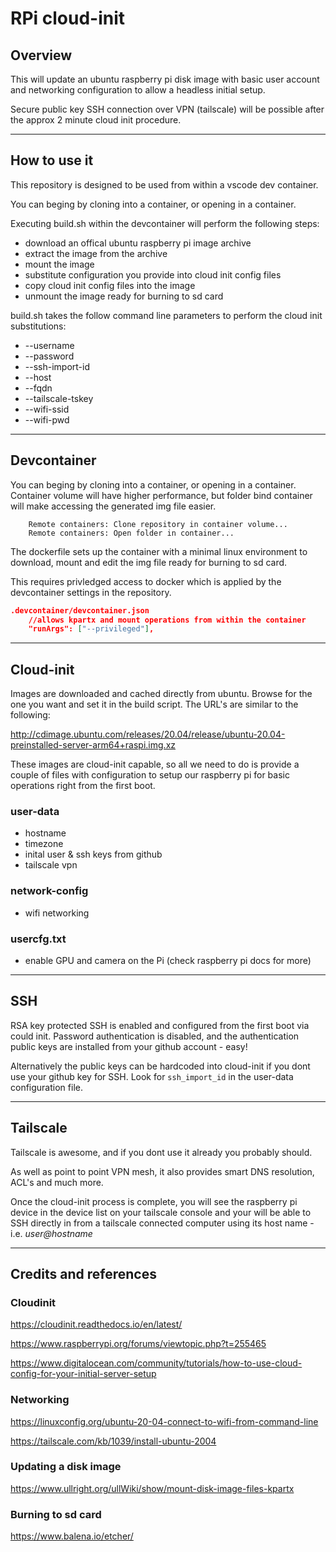 # RPi cloud-init

## Overview

This will update an ubuntu raspberry pi disk image with basic user account and networking configuration to allow a headless initial setup.

Secure public key SSH connection over VPN (tailscale) will be possible after the approx 2 minute cloud init procedure.

---
## How to use it

This repository is designed to be used from within a vscode dev container.

You can beging by cloning into a container, or opening in a container.

Executing build.sh within the devcontainer will perform the following steps:
* download an offical ubuntu raspberry pi image archive
* extract the image from the archive
* mount the image
* substitute configuration you provide into cloud init config files
* copy cloud init config files into the image
* unmount the image ready for burning to sd card

build.sh takes the follow command line parameters to perform the cloud init substitutions:
*    --username
*    --password
*    --ssh-import-id
*    --host
*    --fqdn
*    --tailscale-tskey
*    --wifi-ssid
*    --wifi-pwd

---
## Devcontainer
You can beging by cloning into a container, or opening in a container.
Container volume will have higher performance, but folder bind container will make accessing the generated img file easier.
```
    Remote containers: Clone repository in container volume...
    Remote containers: Open folder in container...
```

The dockerfile sets up the container with a minimal linux environment to download, mount and edit the img file ready for burning to sd card.

This requires privledged access to docker which is applied by the devcontainer settings in the repository.
```json
.devcontainer/devcontainer.json 
    //allows kpartx and mount operations from within the container
    "runArgs": ["--privileged"],
```

---
## Cloud-init

Images are downloaded and cached directly from ubuntu. Browse for the one you want and set it in the build script. The URL's are similar to the following:

http://cdimage.ubuntu.com/releases/20.04/release/ubuntu-20.04-preinstalled-server-arm64+raspi.img.xz

These images are cloud-init capable, so all we need to do is provide a couple of files with configuration to setup our raspberry pi for basic operations right from the first boot.

### user-data
* hostname
* timezone
* inital user & ssh keys from github
* tailscale vpn
### network-config
* wifi networking
### usercfg.txt
* enable GPU and camera on the Pi (check raspberry pi docs for more)
---
## SSH
RSA key protected SSH is enabled and configured from the first boot via could init. Password authentication is disabled, and the authentication public keys are installed from your github account - easy!

Alternatively the public keys can be hardcoded into cloud-init if you dont use your github key for SSH. Look for `ssh_import_id` in the user-data configuration file.

---
## Tailscale
Tailscale is awesome, and if you dont use it already you probably should.

As well as point to point VPN mesh, it also provides smart DNS resolution, ACL's and much more.

Once the cloud-init process is complete, you will see the raspberry pi device in the device list on your tailscale console and your will be able to SSH directly in from a tailscale connected computer using its host name - i.e. *user@hostname*

---
## Credits and references

### Cloudinit
https://cloudinit.readthedocs.io/en/latest/

https://www.raspberrypi.org/forums/viewtopic.php?t=255465

https://www.digitalocean.com/community/tutorials/how-to-use-cloud-config-for-your-initial-server-setup

### Networking
https://linuxconfig.org/ubuntu-20-04-connect-to-wifi-from-command-line

https://tailscale.com/kb/1039/install-ubuntu-2004

### Updating a disk image
https://www.ullright.org/ullWiki/show/mount-disk-image-files-kpartx

### Burning to sd card
https://www.balena.io/etcher/
